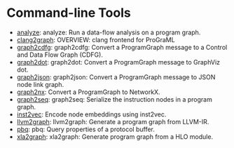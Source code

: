 # Command-line Tools

 * [analyze](bin/analyze.txt): analyze: Run a data-flow analysis on a program graph.
 * [clang2graph](bin/clang2graph.txt): OVERVIEW: clang frontend for ProGraML
 * [graph2cdfg](bin/graph2cdfg.txt): graph2cdfg: Convert a ProgramGraph message to a Control and Data Flow Graph (CDFG).
 * [graph2dot](bin/graph2dot.txt): graph2dot: Convert a ProgramGraph message to GraphViz dot.
 * [graph2json](bin/graph2json.txt): graph2json: Convert a ProgramGraph message to JSON node link graph.
 * [graph2nx](bin/graph2nx.txt): Convert a ProgramGraph to NetworkX.
 * [graph2seq](bin/graph2seq.txt): graph2seq: Serialize the instruction nodes in a program graph.
 * [inst2vec](bin/inst2vec.txt): Encode node embeddings using inst2vec.
 * [llvm2graph](bin/llvm2graph.txt): llvm2graph: Generate a program graph from LLVM-IR.
 * [pbq](bin/pbq.txt): pbq: Query properties of a protocol buffer.
 * [xla2graph](bin/xla2graph.txt): xla2graph: Generate program graph from a HLO module.
